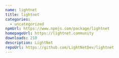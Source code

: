 ```yaml
---
name: lightnet
title: lightnet
categories:
  - uncategorized
npmUrl: https://www.npmjs.com/package/lightnet
homepageUrl: https://lightnet.community
downloads: 210
description: LightNet
repoUrl: https://github.com/LightNetDev/lightnet
---
```

